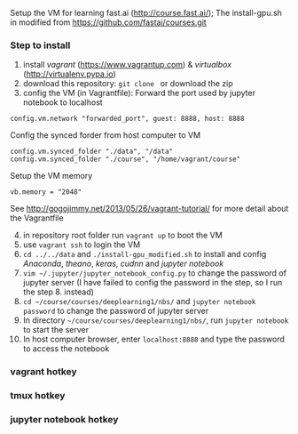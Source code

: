 Setup the VM for learning fast.ai (<http://course.fast.ai/>); 
The install-gpu.sh in modified from <https://github.com/fastai/courses.git>

### Step to install
1. install *vagrant* (<https://www.vagrantup.com>) & *virtualbox* (<http://virtualenv.pypa.io>)
2. download this repository: ``git clone `` or download the zip
3. config the VM (in Vagrantfile):
Forward the port used by jupyter notebook to localhost
```
config.vm.network "forwarded_port", guest: 8888, host: 8888
```

Config the synced forder from host computer to VM
```
config.vm.synced_folder "./data", "/data"
config.vm.synced_folder "./course", "/home/vagrant/course"
```

Setup the VM memory
```
vb.memory = "2048"
```

See <http://gogojimmy.net/2013/05/26/vagrant-tutorial/> for more detail about the Vagrantfile

4. in repository root folder run ``vagrant up`` to boot the VM
5. use ``vagrant ssh`` to login the VM
6. ``cd ../../data`` and ``./install-gpu_modified.sh`` to install and config *Anaconda*, *theano*, *keras*, *cudnn* and *jupyter notebook* 
7. ``vim ~/.jupyter/jupyter_notebook_config.py`` to change the password of jupyter server (I have failed to config the password in the step, so I run the step 8. instead)
8. ``cd ~/course/courses/deeplearning1/nbs/``  and  ``jupyter notebook password`` to change the password of jupyter server
9. In directory ``~/course/courses/deeplearning1/nbs/``, run ``jupyter notebook`` to start the server
10. In host computer browser, enter ``localhost:8888`` and type the password to access the notebook

### vagrant hotkey
### tmux hotkey
### jupyter notebook hotkey